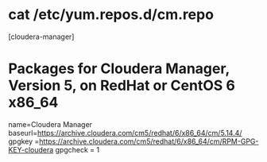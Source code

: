 # cat /etc/yum.repos.d/cm.repo
[cloudera-manager]
# Packages for Cloudera Manager, Version 5, on RedHat or CentOS 6 x86_64
name=Cloudera Manager
baseurl=https://archive.cloudera.com/cm5/redhat/6/x86_64/cm/5.14.4/
gpgkey =https://archive.cloudera.com/cm5/redhat/6/x86_64/cm/RPM-GPG-KEY-cloudera
gpgcheck = 1
